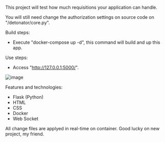 This project will test how much requisitions your application can handle.

You will still need change the authorization settings on source code on "/detonator/core.py".

Build steps:
- Execute "docker-compose up -d", this command will build and up this app.

Use steps:
- Access "http://127.0.0.1:5000/".

![image](https://github.com/user-attachments/assets/ed3df37b-c3fa-4cf2-b7db-8f7ef4655079)

Features and technologies:
- Flask (Python)
- HTML
- CSS
- Docker
- Web Socket

All change files are applyed in real-time on container.
Good lucky on new project, my friend.
